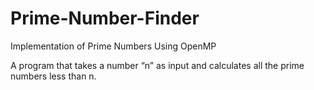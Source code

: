 # Prime-Number-Finder
Implementation of Prime Numbers Using OpenMP

A program that takes a number “n” as input and calculates all the prime numbers less than n.
